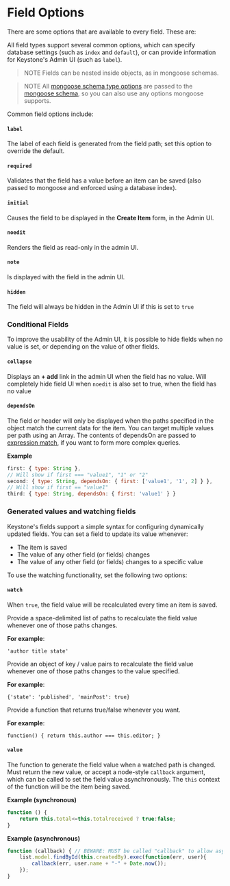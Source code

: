 # Field Options

There are some options that are available to every field. These are:

All field types support several common options, which can specify database settings (such as `index` and `default`), or can provide information for Keystone's Admin UI (such as `label`).

> NOTE
> Fields can be nested inside objects, as in mongoose schemas.

> NOTE
> All [mongoose schema type options](http://mongoosejs.com/docs/schematypes.html) are passed to the [mongoose schema](http://mongoosejs.com/docs/guide.html), so you can also use any options mongoose supports.

Common field options include:

<h4 data-primitive-type="String"><code>label</code></h4>

The label of each field is generated from the field path; set this option to override the default.

<h4 data-primitive-type="Boolean"><code>required</code></h4>

Validates that the field has a value before an item can be saved (also passed to mongoose and enforced using a database index).

<h4 data-primitive-type="Boolean"><code>initial</code></h4>

Causes the field to be displayed in the **Create Item** form, in the Admin UI.

<h4 data-primitive-type="Boolean"><code>noedit</code></h4>

Renders the field as read-only in the admin UI.

<h4 data-primitive-type="String"><code>note</code></h4>

Is displayed with the field in the admin UI.

<h4 data-primitive-type="Boolean"><code>hidden</code></h4>

The field will always be hidden in the Admin UI if this is set to `true`

### Conditional Fields

To improve the usability of the Admin UI, it is possible to hide fields when no value is set, or depending on the value of other fields.

<h4 data-primitive-type="Boolean"><code>collapse</code></h4>

Displays an **+ add** link in the admin UI when the field has no value. Will completely hide field UI when `noedit` is also set to true, when the field has no value

<h4 data-primitive-type="Object|Array"><code>dependsOn</code></h4>

The field or header will only be displayed when the paths specified in the object match the current data for the item. You can target multiple values per path using an Array. The contents of dependsOn are passed to [expression match](npmjs.com/package/expression-match), if you want to form more complex queries.

**Example**

```javascript
first: { type: String },
// Will show if first === "value1", "1" or "2"
second: { type: String, dependsOn: { first: ['value1', '1', 2] } },
// Will show if first == "value1"
third: { type: String, dependsOn: { first: 'value1' } }
```

### Generated values and watching fields

Keystone's fields support a simple syntax for configuring dynamically updated fields. You can set a field to update its value whenever:

- The item is saved
- The value of any other field (or fields) changes
- The value of any other field (or fields) changes to a specific value

To use the watching functionality, set the following two options:

<h4 data-primitive-type="Mixed"><code>watch</code></h4>

When `true`, the field value will be recalculated every time an item is saved.

Provide a space-delimited list of paths to recalculate the field value whenever one of those paths changes.

**For example**:

`'author title state'`

Provide an object of key / value pairs to recalculate the field value whenever one of those paths changes to the value specified.

**For example**:

`{'state': 'published', 'mainPost': true}`

Provide a function that returns true/false whenever you want.

**For example**:

`function() { return this.author === this.editor; }`

<h4 data-primitive-type="Function"><code>value</code></h4>

The function to generate the field value when a watched path is changed. Must return the new value, or accept a node-style `callback` argument, which can be called to set the field value asynchronously.
The `this` context of the function will be the item being saved.

**Example (synchronous)**

```javascript
function () {
    return this.total<=this.totalreceived ? true:false;
}
```

**Example (asynchronous)**

```javascript
function (callback) { // BEWARE: MUST be called "callback" to allow asynchronous execution
	list.model.findById(this.createdBy).exec(function(err, user){
		callback(err, user.name + "-" + Date.now());
	});
}
```
